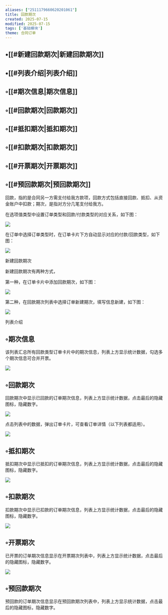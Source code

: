 ```yaml
---
aliases: ["2511179660620201061"]
title: 回款期次
created: 2025-07-15
modified: 2025-07-15
tags: ['基础模块']
theme: 合同订单
---
```


## •[[#新建回款期次|新建回款期次]]

## •[[#列表介绍|列表介绍]]

## ◦[[#期次信息|期次信息]]

## ◦[[#回款期次|回款期次]]

## ◦[[#抵扣期次|抵扣期次]]

## ◦[[#扣款期次|扣款期次]]

## ◦[[#开票期次|开票期次]]

## ◦[[#预回款期次|预回款期次]]

回款，指的是合同另一方需支付给我方款项，回款方式包括直接回款、抵扣、从资金账户中扣款；期次，是指对方分几笔支付给我方。

在选项值类型中设置订单类型和回款/付款类型的对应关系，如下图：

![](https://myhelpdoc.oss-cn-heyuan.aliyuncs.com/mdimages/edd148f44b597d21322f3727944547f1.jpg)

在订单中选择订单类型时，在订单卡片下方自动显示对应的付款/回款类型，如下图：

![](https://myhelpdoc.oss-cn-heyuan.aliyuncs.com/mdimages/e2d426ead249c5e115446f95271361ef.jpg)

新建回款期次

新建回款期次有两种方式，

第一种，在订单卡片中添加回款期次，如下图：

![](https://myhelpdoc.oss-cn-heyuan.aliyuncs.com/mdimages/14da0dabfa8c4e16ebb9500e89e1bd5d.jpg)

第二种，在回款期次列表中选择订单新建期次，填写信息新建，如下图：

![](https://myhelpdoc.oss-cn-heyuan.aliyuncs.com/mdimages/22b304fca0f0232d3ccd8ce9477ecbcf.jpg)

列表介绍

## ◦期次信息

该列表汇总所有回款类型订单卡片中的期次信息，列表上方显示统计数据，勾选多个期次信息可合并开票。

![](https://myhelpdoc.oss-cn-heyuan.aliyuncs.com/mdimages/06a9b15a64c6f6d473f1578f28e73153.jpg)

## ◦回款期次

回款期次中显示已回款的订单期次信息，列表上方显示统计数据，点击最后的隐藏图标，隐藏数字。

![](https://myhelpdoc.oss-cn-heyuan.aliyuncs.com/mdimages/eb300f725780738466f48744f033b265.jpg)

点击列表中的数据，弹出订单卡片，可查看订单详情（以下列表都适用）。

![](https://myhelpdoc.oss-cn-heyuan.aliyuncs.com/mdimages/2655e40f4d1db57a72af31c816384827.jpg)

## ◦抵扣期次

抵扣期次中显示已抵扣的订单期次信息，列表上方显示统计数据，点击最后的隐藏图标，隐藏数字。

![](https://myhelpdoc.oss-cn-heyuan.aliyuncs.com/mdimages/9301b663b0eced64702fbc7feeb8fe86.jpg)

## ◦扣款期次

扣款期次中显示已扣款的订单期次信息，列表上方显示统计数据，点击最后的隐藏图标，隐藏数字。

![](https://myhelpdoc.oss-cn-heyuan.aliyuncs.com/mdimages/6959a7ebf125d5d6e2fbf74485cedf2d.jpg)

## ◦开票期次

已开票的订单期次信息显示在开票期次列表中，列表上方显示统计数据，点击最后的隐藏图标，隐藏数字。

![](https://myhelpdoc.oss-cn-heyuan.aliyuncs.com/mdimages/7e8e991b74ebad0068d3bf174629e2bd.jpg)

## ◦预回款期次

预回款的订单期次信息显示在预回款期次列表中，列表上方显示统计数据，点击最后的隐藏图标，隐藏数字。

